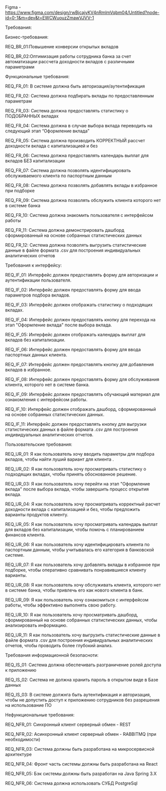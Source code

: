 Figma - https://www.figma.com/design/rwBjcajyKV4nRmlmVqbm04/Untitled?node-id=0-1&m=dev&t=EWCWuouzZmawVJVV-1

Требования: 

Бизнес-требования:

REQ_BR_01:Повышение конверсии открытых вкладов

REQ_BR_02:Оптимизация работы сотрудника банка за счет автоматизации рассчета доходности вкладов с различными параметрами

Функциональные требования:

  REQ_FR_01: В системе должна быть авторизация/аутентификация 

  REQ_FR_02: Система должна подбирать вклады по предоставленным параметрам
  
  REQ_FR_03: Система должна предоставлять статистику о ПОДОБРАННЫХ вкладах
  
  REQ_FR_04: Система должна в случае выбора вклада переводить на следующий этап “Оформление вклада”
  
  REQ_FR_05: Система должна производить КОРРЕКТНЫЙ рассчет доходности вклада с капитализацией и без
  
  REQ_FR_06: Система должна предоставлять календарь выплат для вкладов БЕЗ капитализации
  
  REQ_FR_07: Система должна позволять идентифицировать обслуживаемого клиента по паспортным данным 
  
  REQ_FR_08: Система должна позволять добавлять вклады в избранное при подборке
  
  REQ_FR_09: Система должна позволять обслужить клиента которого нет в системе банка
  
  REQ_FR_10: Система должна знакомить пользователя с интерфейсом работы 
  
  REQ_FR_11: Система должна демонстрировать дашборд сформированный на основе собранных статистических данных
  
  REQ_FR_12: Система должна позволять выгрузить статистические данные в файле формата .csv для построения индивидуальных аналитических отчетов
  

Требования к интерфейсу:

REQ_IF_01: Интерфейс должен предоставлять форму для авторизации и аутентификации пользователя.

REQ_IF_02: Интерфейс должен предоставлять форму для ввода параметров подбора вкладов.

REQ_IF_03: Интерфейс должен отображать статистику о подходящих вкладах.

REQ_IF_04: Интерфейс должен предоставлять кнопку для перехода на этап "Оформление вклада" после выбора вклада.

REQ_IF_05: Интерфейс должен отображать календарь выплат для вкладов без капитализации.

REQ_IF_06: Интерфейс должен предоставлять форму для ввода паспортных данных клиента.

REQ_IF_07: Интерфейс должен предоставлять кнопку для добавления вкладов в избранное.

REQ_IF_08: Интерфейс должен предоставлять форму для обслуживания клиента, которого нет в системе банка.

REQ_IF_09: Интерфейс должен предоставлять обучающий материал для ознакомления с интерфейсом работы.

REQ_IF_10: Интерфейс должен отображать дашборд, сформированный на основе собранных статистических данных.

REQ_IF_11: Интерфейс должен предоставлять кнопку для выгрузки статистических данных в файле формата .csv для построения индивидуальных аналитических отчетов.


Пользовательские требования:

REQ_UR_01: Я как пользователь хочу вводить параметры для подбора вкладов, чтобы найти луший вариант для клиента .

REQ_UR_02: Я как пользователь хочу просматривать статистику о подходящих вкладах, чтобы принять обоснованное решение.

REQ_UR_03: Я как пользователь хочу перейти на этап "Оформление вклада" после выбора вклада, чтобы завершить процесс открытия вклада.

REQ_UR_04: Я как пользователь хочу просматривать корректный расчет доходности вклада с капитализацией и без, чтобы предложить варианты продуктов клиенту.

REQ_UR_05: Я как пользователь хочу просматривать календарь выплат для вкладов без капитализации, чтобы помочь с планированием финансов клиента.

REQ_UR_06: Я как пользователь хочу идентифицировать клиента по паспортным данным, чтобы учитывалась его категория в банковской системе.

REQ_UR_07: Я как пользователь хочу добавлять вклады в избранное при подборке, чтобы оперативно сравнивать понравившиеся клиенту варианты.

REQ_UR_08: Я как пользователь хочу обслуживать клиента, которого нет в системе банка, чтобы привлечь его как нового клиента в банк.

REQ_UR_09: Я как пользователь хочу ознакомиться с интерфейсом работы, чтобы эффективно выполнять свою работу.

REQ_UR_10: Я как пользователь хочу просматривать дашборд, сформированный на основе собранных статистических данных, чтобы анализировать информацию.

REQ_UR_11: Я как пользователь хочу выгрузить статистические данные в файле формата .csv для построения индивидуальных аналитических отчетов, чтобы проводить более глубокий анализ.



Требования информационной безопасноти: 

REQ_IS_01: Система должна обеспечивать разграничение ролей доступа к приложению

REQ_IS_02: Система не должна хранить пароль в открытом виде в Базе данных

REQ_IS_03: В системе должнга быть аутентификация и авторизация, чтобы не допустить доступ к приложению сотрудников без разрешения на использование ПО

Нефункциональные требования:

REQ_NFR_01: Синхронный клиент серверный обмен - REST

REQ_NFR_02: Acинхронный клиент серверный обмен - RABBITMQ (при необходимости)

REQ_NFR_03: Система должны быть разработана на микросервисной архитектуре

REQ_NFR_04: Фронт часть системы должны быть разработана на React

REQ_NFR_05: Бэк системы должны быть разработан на Java Spring 3.X

REQ_NFR_06: Система должна использовать СУБД PostgreSql


